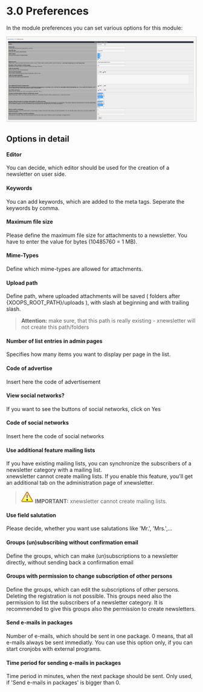 # 3.0 Preferences

In the module preferences you can set various options for this module:<br/>

![](../assets/preferences_en.PNG)

## Options in detail
#### Editor
You can decide, which editor should be used for the creation of a newsletter on user side.

#### Keywords
You can add keywords, which are added to the meta tags. Seperate the keywords by comma.

#### Maximum file size
Please define the maximum file size for attachments to a newsletter. You have to enter the value for bytes (10485760 = 1 MB).

#### Mime-Types
Define which mime-types are allowed for attachments.

#### Upload path
Define path, where uploaded attachments will be saved ( folders after {XOOPS_ROOT_PATH}/uploads ), with slash at beginning and with trailing slash.<br/>
>**Attention:** make sure, that this path is really existing - xnewsletter will not create this path/folders

#### Number of list entries in admin pages
Specifies how many items you want to display per page in the list.
	
#### Code of advertise
Insert here the code of advertisement
	
#### View social networks?
If you want to see the buttons of social networks, click on Yes

#### Code of social networks
Insert here the code of social networks
	
#### Use additional feature mailing lists
If you have existing mailing lists, you can synchronize the subscribers of a newsletter category with a mailing list.<br/> xnewsletter cannot create mailing lists. If you enable this feature, you'll get an additional tab on the administration page of xnewsletter.
>![](../assets/info/important.png) **IMPORTANT:** xnewsletter cannot create mailing lists. 

#### Use field salutation
Please decide, whether you want use salutations like 'Mr.', 'Mrs.',...

#### Groups (un)subscribing without confirmation email
Define the groups, which can make (un)subscriptions to a newsletter directly, without sending back a confirmation email
	
#### Groups with permission to change subscription of other persons
Define the groups, which can edit the subscriptions of other persons. Deleting the registration is not possible. This groups need also the permission to list the subscribers of a newsletter category. It is recommended to give this groups also the permission to create newsletters.
	
#### Send e-mails in packages
Number of e-mails, which should be sent in one package. 0 means, that all e-mails always be sent immediatly. You can use this option only, if you can start cronjobs with external programs.
	
#### Time period for sending e-mails in packages
Time period in minutes, when the next package should be sent. Only used, if 'Send e-mails in packages' is bigger than 0.

